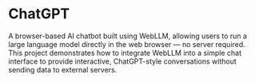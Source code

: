 # ChatGPT
A browser-based AI chatbot built using WebLLM, allowing users to run a large language model directly in the web browser — no server required. This project demonstrates how to integrate WebLLM into a simple chat interface to provide interactive, ChatGPT-style conversations without sending data to external servers.

